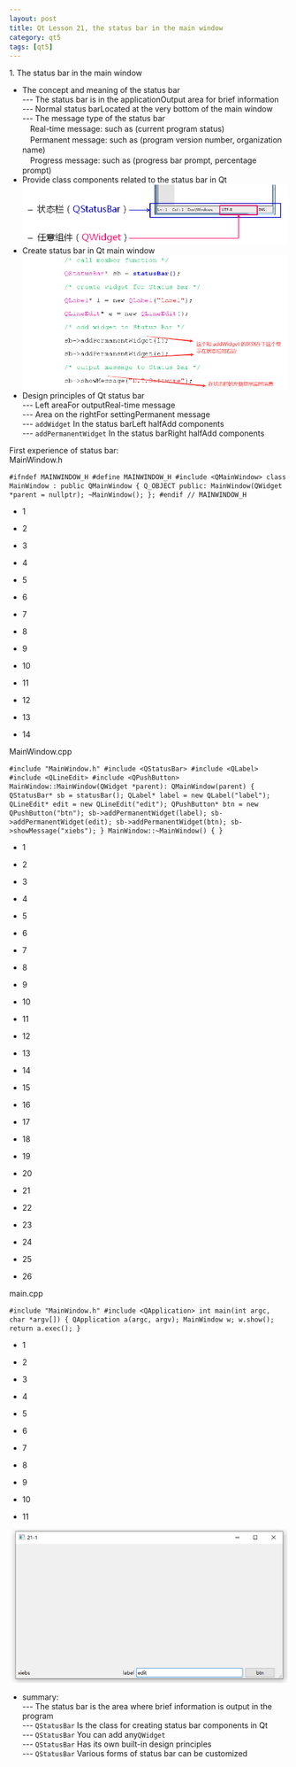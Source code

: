 ```yaml
---
layout: post
title: Qt Lesson 21, the status bar in the main window
category: qt5
tags: [qt5]
---
```

1\. The status bar in the main window

* The concept and meaning of the status bar  
--- The status bar is in the applicationOutput area for brief information  
--- Normal status barLocated at the very bottom of the main window  
--- The message type of the status bar  
　Real-time message: such as (current program status)  
　Permanent message: such as (program version number, organization name)  
　Progress message: such as (progress bar prompt, percentage prompt)
* Provide class components related to the status bar in Qt  
![ ](./assets/2021-07-25/766d33f36badaaeb68318d420550946a.png)
* Create status bar in Qt main window  
![ ](./assets/2021-07-25/5bf9002efcf6dd8f1721875baf9cc01f.png)
* Design principles of Qt status bar  
--- Left areaFor outputReal-time message  
--- Area on the rightFor settingPermanent message  
--- `addWidget` In the status barLeft halfAdd components  
--- `addPermanentWidget` In the status barRight halfAdd components

First experience of status bar:  
MainWindow.h
    
    #ifndef MAINWINDOW_H #define MAINWINDOW_H #include <QMainWindow> class MainWindow : public QMainWindow { Q_OBJECT public: MainWindow(QWidget *parent = nullptr); ~MainWindow(); }; #endif // MAINWINDOW_H 
    

* 1

* 2

* 3

* 4

* 5

* 6

* 7

* 8

* 9

* 10

* 11

* 12

* 13

* 14

MainWindow.cpp
    
    #include "MainWindow.h" #include <QStatusBar> #include <QLabel> #include <QLineEdit> #include <QPushButton> MainWindow::MainWindow(QWidget *parent): QMainWindow(parent) { QStatusBar* sb = statusBar(); QLabel* label = new QLabel("label"); QLineEdit* edit = new QLineEdit("edit"); QPushButton* btn = new QPushButton("btn"); sb->addPermanentWidget(label); sb->addPermanentWidget(edit); sb->addPermanentWidget(btn); sb->showMessage("xiebs"); } MainWindow::~MainWindow() { } 
    

* 1

* 2

* 3

* 4

* 5

* 6

* 7

* 8

* 9

* 10

* 11

* 12

* 13

* 14

* 15

* 16

* 17

* 18

* 19

* 20

* 21

* 22

* 23

* 24

* 25

* 26

main.cpp
    
    #include "MainWindow.h" #include <QApplication> int main(int argc, char *argv[]) { QApplication a(argc, argv); MainWindow w; w.show(); return a.exec(); } 
    

* 1

* 2

* 3

* 4

* 5

* 6

* 7

* 8

* 9

* 10

* 11

![ ](./assets/2021-07-25/139a3bba8d1f496e532e26ee63607674.png)

* summary:  
--- The status bar is the area where brief information is output in the program  
--- `QStatusBar` Is the class for creating status bar components in Qt  
--- `QStatusBar` You can add any`QWidget`  
--- `QStatusBar` Has its own built-in design principles  
--- `QStatusBar` Various forms of status bar can be customized